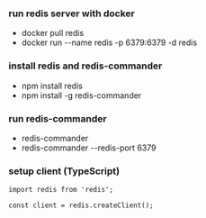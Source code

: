 ### run redis server with docker
  - docker pull redis
  - docker run --name redis -p 6379:6379 -d redis

### install redis and redis-commander
  - npm install redis
  - npm install -g redis-commander

### run redis-commander
  - redis-commander
  - redis-commander --redis-port 6379

### setup client (TypeScript)
```
import redis from 'redis';

const client = redis.createClient();
```